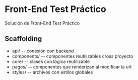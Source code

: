 # Front-End Test Práctico

Solución de Front-End Test Práctico

## Scaffolding

- api/
  -- conexión con backend
- components/
  -- componentes reutilizables cross proyecto
- core/
  -- clases con lógica reutilizable
- pages/
  -- componentes que renderizan al modificar la url
- styles/
  -- archivos con estilos globales
